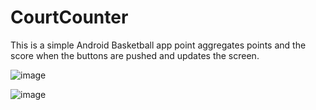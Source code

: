 # CourtCounter
This is a simple Android Basketball app point aggregates points and the score when the buttons are pushed and updates the screen.

![image](https://user-images.githubusercontent.com/4000619/68554125-47385880-03f4-11ea-9309-a25df9f23e5c.png)

![image](https://user-images.githubusercontent.com/4000619/68554141-6c2ccb80-03f4-11ea-8426-02997cc289e1.png)
